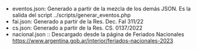 - eventos.json: Generado a partir de la mezcla de los demás JSON. Es la salida del script ../scripts/generar_eventos.php
- fai.json: Generado a partir de la Res. Dec. FaI 311/22
- cs.json: Generado a partir de la Res. CS. 0137/2022
- nacional.json :: Descargado desde la página de Feriados Nacionales
    https://www.argentina.gob.ar/interior/feriados-nacionales-2023
    
